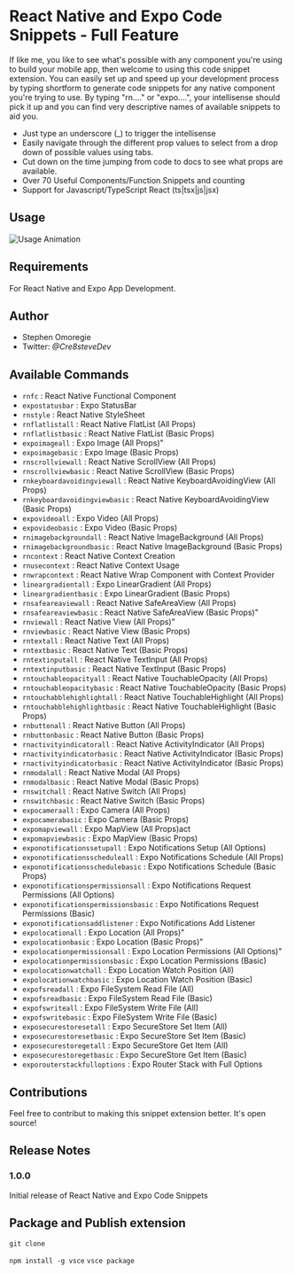 # React Native and Expo Code Snippets - Full Feature

If like me, you like to see what's possible with any component you're using to build your mobile app, then welcome to using this code snippet extension. You can easily set up and speed up your development process by typing shortform to generate code snippets for any native component you're trying to use. By typing "rn...." or "expo....", your intellisense should pick it up and you can find very descriptive names of available snippets to aid you.

- Just type an underscore (\_) to trigger the intellisense
- Easily navigate through the different prop values to select from a drop down of possible values using tabs.
- Cut down on the time jumping from code to docs to see what props are available.
- Over 70 Useful Components/Function Snippets and counting
- Support for Javascript/TypeScript React (ts|tsx|js|jsx)

## Usage

![Usage Animation](https://github.com/Cre8steveDev/React-Native-and-Expo-Code-Snippets/blob/main/output.gif)

## Requirements

For React Native and Expo App Development.

## Author

- Stephen Omoregie
- Twitter: _@Cre8steveDev_

## Available Commands

- `rnfc` : React Native Functional Component
- `expostatusbar` : Expo StatusBar
- `rnstyle` : React Native StyleSheet
- `rnflatlistall` : React Native FlatList (All Props)
- `rnflatlistbasic` : React Native FlatList (Basic Props)
- `expoimageall` : Expo Image (All Props)"
- `expoimagebasic` : Expo Image (Basic Props)
- `rnscrollviewall` : React Native ScrollView (All Props)
- `rnscrollviewbasic` : React Native ScrollView (Basic Props)
- `rnkeyboardavoidingviewall` : React Native KeyboardAvoidingView (All Props)
- `rnkeyboardavoidingviewbasic` : React Native KeyboardAvoidingView (Basic Props)
- `expovideoall` : Expo Video (All Props)
- `expovideobasic` : Expo Video (Basic Props)
- `rnimagebackgroundall` : React Native ImageBackground (All Props)
- `rnimagebackgroundbasic` : React Native ImageBackground (Basic Props)
- `rncontext` : React Native Context Creation
- `rnusecontext` : React Native Context Usage
- `rnwrapcontext` : React Native Wrap Component with Context Provider
- `lineargradientall` : Expo LinearGradient (All Props)
- `lineargradientbasic` : Expo LinearGradient (Basic Props)
- `rnsafeareaviewall` : React Native SafeAreaView (All Props)
- `rnsafeareaviewbasic` : React Native SafeAreaView (Basic Props)"
- `rnviewall` : React Native View (All Props)"
- `rnviewbasic` : React Native View (Basic Props)
- `rntextall` : React Native Text (All Props)
- `rntextbasic` : React Native Text (Basic Props)
- `rntextinputall` : React Native TextInput (All Props)
- `rntextinputbasic` : React Native TextInput (Basic Props)
- `rntouchableopacityall` : React Native TouchableOpacity (All Props)
- `rntouchableopacitybasic` : React Native TouchableOpacity (Basic Props)
- `rntouchabblehighlightall` : React Native TouchableHighlight (All Props)
- `rntouchabblehighlightbasic` : React Native TouchableHighlight (Basic Props)
- `rnbuttonall` : React Native Button (All Props)
- `rnbuttonbasic` : React Native Button (Basic Props)
- `rnactivityindicatorall` : React Native ActivityIndicator (All Props)
- `rnactivityindicatorbasic` : React Native ActivityIndicator (Basic Props)
- `rnactivityindicatorbasic` : React Native ActivityIndicator (Basic Props)
- `rnmodalall` : React Native Modal (All Props)
- `rnmodalbasic` : React Native Modal (Basic Props)
- `rnswitchall` : React Native Switch (All Props)
- `rnswitchbasic` : React Native Switch (Basic Props)
- `expocameraall` : Expo Camera (All Props)
- `expocamerabasic` : Expo Camera (Basic Props)
- `expomapviewall` : Expo MapView (All Props)act
- `expomapviewbasic` : Expo MapView (Basic Props)
- `exponotificationssetupall` : Expo Notifications Setup (All Options)
- `exponotificationsscheduleall` : Expo Notifications Schedule (All Props)
- `exponotificationsschedulebasic` : Expo Notifications Schedule (Basic Props)
- `exponotificationspermissionsall` : Expo Notifications Request Permissions (All Options)
- `exponotificationspermissionsbasic` : Expo Notifications Request Permissions (Basic)
- `exponotificationsaddlistener` : Expo Notifications Add Listener
- `expolocationall` : Expo Location (All Props)"
- `expolocationbasic` : Expo Location (Basic Props)"
- `expolocationpermissionsall` : Expo Location Permissions (All Options)"
- `expolocationpermissionsbasic` : Expo Location Permissions (Basic)
- `expolocationwatchall` : Expo Location Watch Position (All)
- `expolocationwatchbasic` : Expo Location Watch Position (Basic)
- `expofsreadall` : Expo FileSystem Read File (All)
- `expofsreadbasic` : Expo FileSystem Read File (Basic)
- `expofswriteall` : Expo FileSystem Write File (All)
- `expofswritebasic` : Expo FileSystem Write File (Basic)
- `exposecurestoresetall` : Expo SecureStore Set Item (All)
- `exposecurestoresetbasic` : Expo SecureStore Set Item (Basic)
- `exposecurestoregetall` : Expo SecureStore Get Item (All)
- `exposecurestoregetbasic` : Expo SecureStore Get Item (Basic)
- `exporouterstackfulloptions` : Expo Router Stack with Full Options

## Contributions

Feel free to contribut to making this snippet extension better. It's open source!

## Release Notes

### 1.0.0

Initial release of React Native and Expo Code Snippets

## Package and Publish extension

`git clone`

`npm install -g vsce`
`vsce package`
